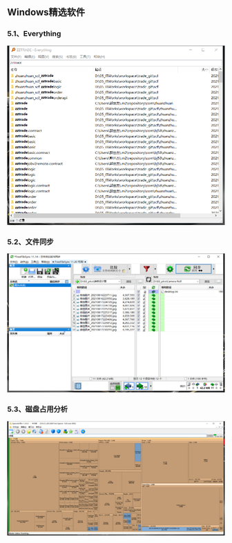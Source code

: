 ## Windows精选软件
### 5.1、Everything
![](https://github.com/guoshijie/UseFulTools/blob/main/05-saftware/windows/Everything.PNG)
### 5.2、文件同步
![](https://github.com/guoshijie/UseFulTools/blob/main/05-saftware/windows/FreeFileSync.PNG)
### 5.3、磁盘占用分析
![](https://github.com/guoshijie/UseFulTools/blob/main/05-saftware/windows/SpaceSniffer.PNG)
